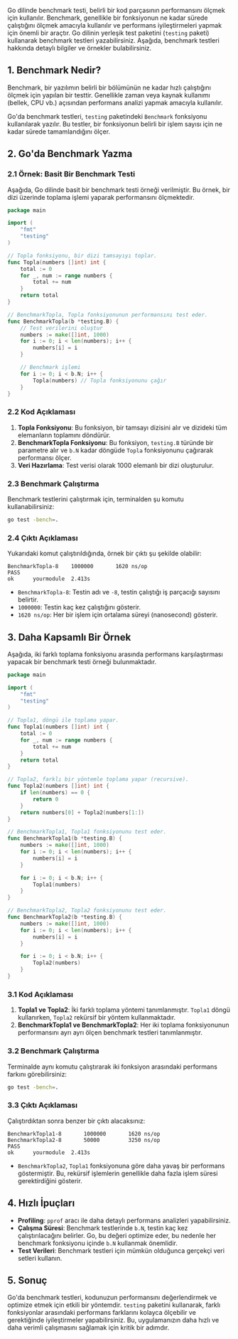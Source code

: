 Go dilinde benchmark testi, belirli bir kod parçasının performansını ölçmek için kullanılır. Benchmark, genellikle bir fonksiyonun ne kadar sürede çalıştığını ölçmek amacıyla kullanılır ve performans iyileştirmeleri yapmak için önemli bir araçtır. Go dilinin yerleşik test paketini (`testing` paketi) kullanarak benchmark testleri yazabilirsiniz. Aşağıda, benchmark testleri hakkında detaylı bilgiler ve örnekler bulabilirsiniz.

## 1. Benchmark Nedir?

Benchmark, bir yazılımın belirli bir bölümünün ne kadar hızlı çalıştığını ölçmek için yapılan bir testtir. Genellikle zaman veya kaynak kullanımı (bellek, CPU vb.) açısından performans analizi yapmak amacıyla kullanılır. 

Go'da benchmark testleri, `testing` paketindeki `Benchmark` fonksiyonu kullanılarak yazılır. Bu testler, bir fonksiyonun belirli bir işlem sayısı için ne kadar sürede tamamlandığını ölçer.

## 2. Go'da Benchmark Yazma

### 2.1 Örnek: Basit Bir Benchmark Testi

Aşağıda, Go dilinde basit bir benchmark testi örneği verilmiştir. Bu örnek, bir dizi üzerinde toplama işlemi yaparak performansını ölçmektedir.

```go
package main

import (
	"fmt"
	"testing"
)

// Topla fonksiyonu, bir dizi tamsayıyı toplar.
func Topla(numbers []int) int {
	total := 0
	for _, num := range numbers {
		total += num
	}
	return total
}

// BenchmarkTopla, Topla fonksiyonunun performansını test eder.
func BenchmarkTopla(b *testing.B) {
	// Test verilerini oluştur
	numbers := make([]int, 1000)
	for i := 0; i < len(numbers); i++ {
		numbers[i] = i
	}

	// Benchmark işlemi
	for i := 0; i < b.N; i++ {
		Topla(numbers) // Topla fonksiyonunu çağır
	}
}
```

### 2.2 Kod Açıklaması

1. **Topla Fonksiyonu**: Bu fonksiyon, bir tamsayı dizisini alır ve dizideki tüm elemanların toplamını döndürür.
2. **BenchmarkTopla Fonksiyonu**: Bu fonksiyon, `testing.B` türünde bir parametre alır ve `b.N` kadar döngüde `Topla` fonksiyonunu çağırarak performansı ölçer.
3. **Veri Hazırlama**: Test verisi olarak 1000 elemanlı bir dizi oluşturulur.

### 2.3 Benchmark Çalıştırma

Benchmark testlerini çalıştırmak için, terminalden şu komutu kullanabilirsiniz:

```bash
go test -bench=.
```

### 2.4 Çıktı Açıklaması

Yukarıdaki komut çalıştırıldığında, örnek bir çıktı şu şekilde olabilir:

```
BenchmarkTopla-8   	1000000	      1620 ns/op
PASS
ok  	yourmodule	2.413s
```

- `BenchmarkTopla-8`: Testin adı ve `-8`, testin çalıştığı iş parçacığı sayısını belirtir.
- `1000000`: Testin kaç kez çalıştığını gösterir.
- `1620 ns/op`: Her bir işlem için ortalama süreyi (nanosecond) gösterir.

## 3. Daha Kapsamlı Bir Örnek

Aşağıda, iki farklı toplama fonksiyonu arasında performans karşılaştırması yapacak bir benchmark testi örneği bulunmaktadır.

```go
package main

import (
	"fmt"
	"testing"
)

// Topla1, döngü ile toplama yapar.
func Topla1(numbers []int) int {
	total := 0
	for _, num := range numbers {
		total += num
	}
	return total
}

// Topla2, farklı bir yöntemle toplama yapar (recursive).
func Topla2(numbers []int) int {
	if len(numbers) == 0 {
		return 0
	}
	return numbers[0] + Topla2(numbers[1:])
}

// BenchmarkTopla1, Topla1 fonksiyonunu test eder.
func BenchmarkTopla1(b *testing.B) {
	numbers := make([]int, 1000)
	for i := 0; i < len(numbers); i++ {
		numbers[i] = i
	}

	for i := 0; i < b.N; i++ {
		Topla1(numbers)
	}
}

// BenchmarkTopla2, Topla2 fonksiyonunu test eder.
func BenchmarkTopla2(b *testing.B) {
	numbers := make([]int, 1000)
	for i := 0; i < len(numbers); i++ {
		numbers[i] = i
	}

	for i := 0; i < b.N; i++ {
		Topla2(numbers)
	}
}
```

### 3.1 Kod Açıklaması

1. **Topla1 ve Topla2**: İki farklı toplama yöntemi tanımlanmıştır. `Topla1` döngü kullanırken, `Topla2` rekürsif bir yöntem kullanmaktadır.
2. **BenchmarkTopla1 ve BenchmarkTopla2**: Her iki toplama fonksiyonunun performansını ayrı ayrı ölçen benchmark testleri tanımlanmıştır.

### 3.2 Benchmark Çalıştırma

Terminalde aynı komutu çalıştırarak iki fonksiyon arasındaki performans farkını görebilirsiniz:

```bash
go test -bench=.
```

### 3.3 Çıktı Açıklaması

Çalıştırdıktan sonra benzer bir çıktı alacaksınız:

```
BenchmarkTopla1-8   	1000000	      1620 ns/op
BenchmarkTopla2-8   	50000	      3250 ns/op
PASS
ok  	yourmodule	2.413s
```

- `BenchmarkTopla2`, `Topla1` fonksiyonuna göre daha yavaş bir performans göstermiştir. Bu, rekürsif işlemlerin genellikle daha fazla işlem süresi gerektirdiğini gösterir.

## 4. Hızlı İpuçları

- **Profiling**: `pprof` aracı ile daha detaylı performans analizleri yapabilirsiniz.
- **Çalışma Süresi**: Benchmark testlerinde `b.N`, testin kaç kez çalıştırılacağını belirler. Go, bu değeri optimize eder, bu nedenle her benchmark fonksiyonu içinde `b.N` kullanmak önemlidir.
- **Test Verileri**: Benchmark testleri için mümkün olduğunca gerçekçi veri setleri kullanın.

## 5. Sonuç

Go'da benchmark testleri, kodunuzun performansını değerlendirmek ve optimize etmek için etkili bir yöntemdir. `testing` paketini kullanarak, farklı fonksiyonlar arasındaki performans farklarını kolayca ölçebilir ve gerektiğinde iyileştirmeler yapabilirsiniz. Bu, uygulamanızın daha hızlı ve daha verimli çalışmasını sağlamak için kritik bir adımdır.